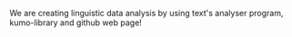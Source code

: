 We are creating linguistic data analysis by using text's analyser program,  kumo-library and github web page!     
